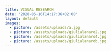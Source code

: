 ```yaml
---
title: VISUAL RESEARCH
date: '2020-05-16T14:17:36+02:00'
layout: default
images:
  - picture: /assets/uploads/a.jpg
  - picture: /assets/uploads/giulialanaro2.jpg
  - picture: /assets/uploads/giulialanaro4.jpg
  - picture: /assets/uploads/giulialanarob.jpg
---
```


